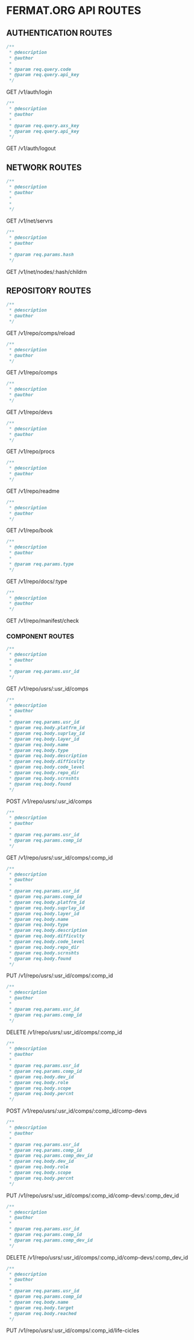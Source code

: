 # FERMAT.ORG API ROUTES

## AUTHENTICATION ROUTES

```javascript
/**
 * @description 
 * @author
 *
 * @param req.query.code
 * @param req.query.api_key
 */
```
GET /v1/auth/login

```javascript
/**
 * @description 
 * @author
 *
 * @param req.query.axs_key
 * @param req.query.api_key
 */
 ```
GET /v1/auth/logout


## NETWORK ROUTES

```javascript
/**
 * @description
 * @author
 *
 * 
 */
 ```
GET /v1/net/servrs

```javascript
/**
 * @description
 * @author
 *
 * @param req.params.hash
 */
 ```
GET /v1/net/nodes/:hash/childrn


## REPOSITORY ROUTES

```javascript
/**
 * @description
 * @author 
 */
 ```
GET /v1/repo/comps/reload

```javascript
/**
 * @description
 * @author
 */
 ```
GET /v1/repo/comps

```javascript
/**
 * @description
 * @author
 */
 ```
GET /v1/repo/devs

```javascript
/**
 * @description
 * @author
 */
 ```
GET /v1/repo/procs

```javascript
/**
 * @description
 * @author
 */
 ```
GET /v1/repo/readme

```javascript
/**
 * @description
 * @author
 */
 ```
GET /v1/repo/book

```javascript
/**
 * @description
 * @author
 *
 * @param req.params.type
 */
 ```
GET /v1/repo/docs/:type

```javascript
/**
 * @description
 * @author
 */
 ```
GET /v1/repo/manifest/check


### COMPONENT ROUTES

```javascript
/**
 * @description
 * @author
 *
 * @param req.params.usr_id
 */
 ```
GET /v1/repo/usrs/:usr_id/comps

```javascript
/**
 * @description
 * @author
 *
 * @param req.params.usr_id
 * @param req.body.platfrm_id
 * @param req.body.suprlay_id
 * @param req.body.layer_id
 * @param req.body.name
 * @param req.body.type
 * @param req.body.description
 * @param req.body.difficulty
 * @param req.body.code_level
 * @param req.body.repo_dir
 * @param req.body.scrnshts
 * @param req.body.found
 */
 ```
POST /v1/repo/usrs/:usr_id/comps

```javascript
/**
 * @description
 * @author
 *
 * @param req.params.usr_id
 * @param req.params.comp_id
 */
 ```
GET /v1/repo/usrs/:usr_id/comps/:comp_id

```javascript
/**
 * @description
 * @author
 *
 * @param req.params.usr_id
 * @param req.params.comp_id
 * @param req.body.platfrm_id
 * @param req.body.suprlay_id
 * @param req.body.layer_id
 * @param req.body.name
 * @param req.body.type
 * @param req.body.description
 * @param req.body.difficulty
 * @param req.body.code_level
 * @param req.body.repo_dir
 * @param req.body.scrnshts
 * @param req.body.found
 */
 ```
PUT /v1/repo/usrs/:usr_id/comps/:comp_id

```javascript
/**
 * @description
 * @author
 *
 * @param req.params.usr_id
 * @param req.params.comp_id
 */
 ```
DELETE /v1/repo/usrs/:usr_id/comps/:comp_id

```javascript
/**
 * @description
 * @author
 *
 * @param req.params.usr_id
 * @param req.params.comp_id
 * @param req.body.dev_id
 * @param req.body.role
 * @param req.body.scope
 * @param req.body.percnt
 */
 ```
POST /v1/repo/usrs/:usr_id/comps/:comp_id/comp-devs

```javascript
/**
 * @description
 * @author
 *
 * @param req.params.usr_id
 * @param req.params.comp_id
 * @param req.params.comp_dev_id
 * @param req.body.dev_id
 * @param req.body.role
 * @param req.body.scope
 * @param req.body.percnt
 */
 ```
PUT /v1/repo/usrs/:usr_id/comps/:comp_id/comp-devs/:comp_dev_id

```javascript
/**
 * @description
 * @author
 *
 * @param req.params.usr_id
 * @param req.params.comp_id
 * @param req.params.comp_dev_id
 */
 ```
DELETE /v1/repo/usrs/:usr_id/comps/:comp_id/comp-devs/:comp_dev_id

```javascript
/**
 * @description
 * @author
 *
 * @param req.params.usr_id
 * @param req.params.comp_id
 * @param req.body.name
 * @param req.body.target
 * @param req.body.reached
 */
 ```
PUT /v1/repo/usrs/:usr_id/comps/:comp_id/life-cicles